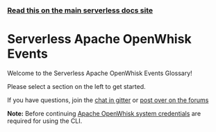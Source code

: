 <!--
title: Serverless - Apache OpenWhisk - Events
menuText: OpenWhisk Events
layout: Doc
-->

<!-- DOCS-SITE-LINK:START automatically generated  -->

### [Read this on the main serverless docs site](https://www.serverless.com/framework/docs/providers/openwhisk/events/)

<!-- DOCS-SITE-LINK:END -->

# Serverless Apache OpenWhisk Events

Welcome to the Serverless Apache OpenWhisk Events Glossary!

Please select a section on the left to get started.

If you have questions, join the [chat in gitter](https://gitter.im/serverless/serverless) or [post over on the forums](http://forum.serverless.com/)

**Note:** Before continuing [Apache OpenWhisk system credentials](../guide/credentials.md) are required for using the CLI.
